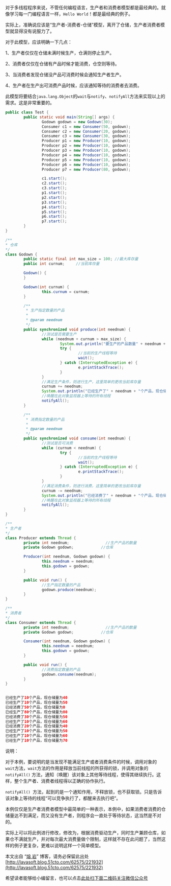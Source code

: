 对于多线程程序来说，不管任何编程语言，生产者和消费者模型都是最经典的。就像学习每一门编程语言一样，`Hello World`！都是最经典的例子。

实际上，准确说应该是“生产者-消费者-仓储”模型，离开了仓储，生产者消费者模型就显得没有说服力了。

对于此模型，应该明确一下几点：

1、生产者仅仅在仓储未满时候生产，仓满则停止生产。

2、消费者仅仅在仓储有产品时候才能消费，仓空则等待。

3、当消费者发现仓储没产品可消费时候会通知生产者生产。

4、生产者在生产出可消费产品时候，应该通知等待的消费者去消费。

此模型将要结合`java.lang.Object`的`wait`与`notify`、`notifyAll`方法来实现以上的需求。这是非常重要的。
```java
public class Test { 
        public static void main(String[] args) { 
                Godown godown = new Godown(30); 
                Consumer c1 = new Consumer(50, godown); 
                Consumer c2 = new Consumer(20, godown); 
                Consumer c3 = new Consumer(30, godown); 
                Producer p1 = new Producer(10, godown); 
                Producer p2 = new Producer(10, godown); 
                Producer p3 = new Producer(10, godown); 
                Producer p4 = new Producer(10, godown); 
                Producer p5 = new Producer(10, godown); 
                Producer p6 = new Producer(10, godown); 
                Producer p7 = new Producer(80, godown); 

                c1.start(); 
                c2.start(); 
                c3.start(); 
                p1.start(); 
                p2.start(); 
                p3.start(); 
                p4.start(); 
                p5.start(); 
                p6.start(); 
                p7.start(); 
        } 
} 

/** 
* 仓库 
*/ 
class Godown { 
        public static final int max_size = 100; //最大库存量 
        public int curnum;     //当前库存量 

        Godown() { 
        } 

        Godown(int curnum) { 
                this.curnum = curnum; 
        } 

        /** 
         * 生产指定数量的产品 
         * 
         * @param neednum 
         */ 
        public synchronized void produce(int neednum) { 
                //测试是否需要生产 
                while (neednum + curnum > max_size) { 
                        System.out.println("要生产的产品数量" + neednum + "超过剩余库存量" + (max_size - curnum) + "，暂时不能执行生产任务!"); 
                        try { 
                                //当前的生产线程等待 
                                wait(); 
                        } catch (InterruptedException e) { 
                                e.printStackTrace(); 
                        } 
                } 
                //满足生产条件，则进行生产，这里简单的更改当前库存量 
                curnum += neednum; 
                System.out.println("已经生产了" + neednum + "个产品，现仓储量为" + curnum); 
                //唤醒在此对象监视器上等待的所有线程 
                notifyAll(); 
        } 

        /** 
         * 消费指定数量的产品 
         * 
         * @param neednum 
         */ 
        public synchronized void consume(int neednum) { 
                //测试是否可消费 
                while (curnum < neednum) { 
                        try { 
                                //当前的生产线程等待 
                                wait(); 
                        } catch (InterruptedException e) { 
                                e.printStackTrace(); 
                        } 
                } 
                //满足消费条件，则进行消费，这里简单的更改当前库存量 
                curnum -= neednum; 
                System.out.println("已经消费了" + neednum + "个产品，现仓储量为" + curnum); 
                //唤醒在此对象监视器上等待的所有线程 
                notifyAll(); 
        } 
} 

/** 
* 生产者 
*/ 
class Producer extends Thread { 
        private int neednum;                //生产产品的数量 
        private Godown godown;            //仓库 

        Producer(int neednum, Godown godown) { 
                this.neednum = neednum; 
                this.godown = godown; 
        } 

        public void run() { 
                //生产指定数量的产品 
                godown.produce(neednum); 
        } 
} 

/** 
* 消费者 
*/ 
class Consumer extends Thread { 
        private int neednum;                //生产产品的数量 
        private Godown godown;            //仓库 

        Consumer(int neednum, Godown godown) { 
                this.neednum = neednum; 
                this.godown = godown; 
        } 

        public void run() { 
                //消费指定数量的产品 
                godown.consume(neednum); 
        } 
}
 

已经生产了10个产品，现仓储量为40 
已经生产了10个产品，现仓储量为50 
已经消费了50个产品，现仓储量为0 
已经生产了80个产品，现仓储量为80 
已经消费了30个产品，现仓储量为50 
已经生产了10个产品，现仓储量为60 
已经消费了20个产品，现仓储量为40 
已经生产了10个产品，现仓储量为50 
已经生产了10个产品，现仓储量为60 
已经生产了10个产品，现仓储量为70
```

说明：

对于本例，要说明的是当发现不能满足生产或者消费条件的时候，调用对象的`wait`方法，`wait`方法的作用是释放当前线程的所获得的锁，并调用对象的`notifyAll()` 方法，通知（唤醒）该对象上其他等待线程，使得其继续执行。这样，整个生产者、消费者线程得以正确的协作执行。

`notifyAll() `方法，起到的是一个通知作用，不释放锁，也不获取锁。只是告诉该对象上等待的线程“可以竞争执行了，都醒来去执行吧”。

本例仅仅是生产者消费者模型中最简单的一种表示，本例中，如果消费者消费的仓储量达不到满足，而又没有生产者，则程序会一直处于等待状态，这当然是不对的。

实际上可以将此例进行修改，修改为，根据消费驱动生产，同时生产兼顾仓库，如果仓不满就生产，并对每次最大消费量做个限制，这样就不存在此问题了，当然这样的例子更复杂，更难以说明这样一个简单模型。

本文出自 “[熔 岩](http://lavasoft.blog.51cto.com/)” 博客，请务必保留此出处[http://lavasoft.blog.51cto.com/62575/221932](http://lavasoft.blog.51cto.com/62575/221932)


希望读者能够给小编留言，也可以点击[此处扫下面二维码关注微信公众号](https://www.ycbbs.vip/?p=28 "此处扫下面二维码关注微信公众号")